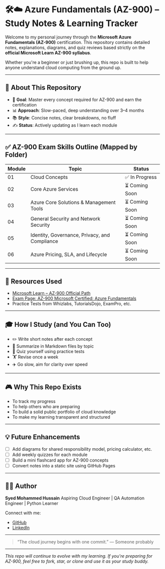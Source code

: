 # 🛠️☁️ Azure Fundamentals (AZ-900) – Study Notes & Learning Tracker

Welcome to my personal journey through the **Microsoft Azure Fundamentals (AZ-900)** certification. This repository contains detailed notes, explanations, diagrams, and quiz reviews based strictly on the **official Microsoft Learn AZ-900 syllabus**.

Whether you're a beginner or just brushing up, this repo is built to help anyone understand cloud computing from the ground up.

---

## 🌌 About This Repository

* 📖 **Goal**: Master every concept required for AZ-900 and earn the certification
* 📊 **Approach**: Slow-paced, deep understanding over 3–4 months
* 📚 **Style**: Concise notes, clear breakdowns, no fluff
* ✍️ **Status**: Actively updating as I learn each module

---

## ✅ AZ-900 Exam Skills Outline (Mapped by Folder)

| Module | Topic                                         | Status        |
| ------ | --------------------------------------------- | ------------- |
| 01     | Cloud Concepts                                | ✅ In Progress |
| 02     | Core Azure Services                           | ⏳ Coming Soon |
| 03     | Azure Core Solutions & Management Tools       | ⏳ Coming Soon |
| 04     | General Security and Network Security         | ⏳ Coming Soon |
| 05     | Identity, Governance, Privacy, and Compliance | ⏳ Coming Soon |
| 06     | Azure Pricing, SLA, and Lifecycle             | ⏳ Coming Soon |

---

## 🔗 Resources Used

* [Microsoft Learn – AZ-900 Official Path](https://learn.microsoft.com/en-us/training/paths/azure-fundamentals/)
* [Exam Page: AZ-900 Microsoft Certified: Azure Fundamentals](https://learn.microsoft.com/en-us/certifications/exams/az-900/)
* Practice Tests from Whizlabs, TutorialsDojo, ExamPro, etc.

---

## 🎓 How I Study (and You Can Too)

* ✏️ Write short notes after each concept
* 🔹 Summarize in Markdown files by topic
* 🤝 Quiz yourself using practice tests
* 🏋️ Revise once a week
* ✈️ Go slow, aim for clarity over speed

---

## 🎮 Why This Repo Exists

* To track my progress
* To help others who are preparing
* To build a solid public portfolio of cloud knowledge
* To make my learning transparent and structured

---

## 💡 Future Enhancements

* [ ] Add diagrams for shared responsibility model, pricing calculator, etc.
* [ ] Add weekly quizzes for each module
* [ ] Build a mini flashcard app for AZ-900 concepts
* [ ] Convert notes into a static site using GitHub Pages

---

## 👨‍💼 Author

**Syed Mohammed Hussain**
Aspiring Cloud Engineer | QA Automation Engineer | Python Learner

Connect with me:

* [GitHub](https://github.com/MhussainD4772)
* [LinkedIn](https://www.linkedin.com/in/your-link)

---

> “The cloud journey begins with one commit.” — Someone probably

---

*This repo will continue to evolve with my learning. If you're preparing for AZ-900, feel free to fork, star, or clone and use it as your study buddy.*
